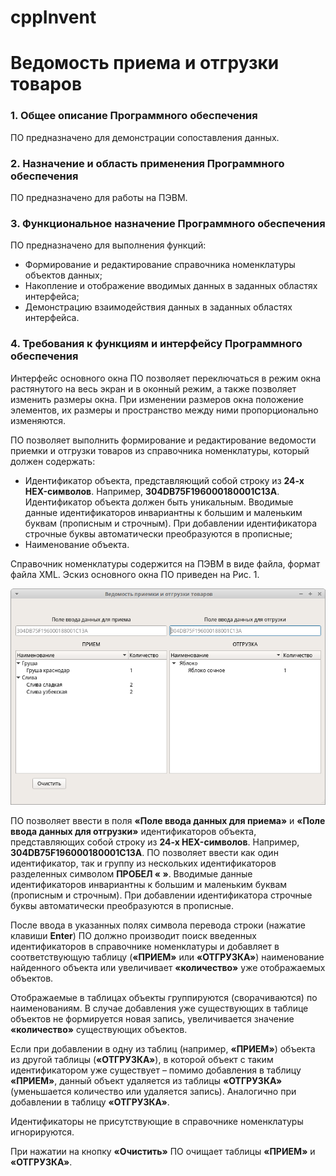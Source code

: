 # cppInvent

# Ведомость приема и отгрузки товаров

### 1.  Общее описание Программного обеспечения
ПО предназначено для демонстрации сопоставления данных.

### 2. Назначение и область применения Программного обеспечения
ПО предназначено для работы на ПЭВМ.

### 3.  Функциональное назначение Программного обеспечения
ПО предназначено для выполнения функций:
* Формирование и редактирование справочника номенклатуры объектов данных;
*	Накопление и отображение вводимых данных в заданных областях интерфейса;
*	Демонстрацию взаимодействия данных в заданных областях интерфейса.

### 4.  Требования к функциям и интерфейсу Программного обеспечения
Интерфейс основного окна ПО позволяет переключаться в режим окна растянутого на весь экран и в оконный режим, а также позволяет изменить размеры окна. При изменении размеров окна положение элементов, их размеры и пространство между ними пропорционально изменяются. 

ПО позволяет выполнить формирование и редактирование ведомости приемки и отгрузки товаров из справочника номенклатуры, который должен содержать:
*	Идентификатор объекта, представляющий собой строку из **24-х HEX-символов**. Например, **304DB75F196000180001C13A**. Идентификатор объекта должен быть уникальным. Вводимые данные идентификаторов инвариантны к большим и маленьким буквам (прописным и строчным). При добавлении идентификатора строчные буквы автоматически преобразуются в прописные;
*	Наименование объекта.

Справочник номенклатуры содержится на ПЭВМ в виде файла, формат файла XML. 
Эскиз основного окна ПО приведен на Рис. 1.

![Рис. 1](img/example1.png "Рис. 1")

ПО позволяет ввести в поля **«Поле ввода данных для приема»** и **«Поле ввода данных для отгрузки»** идентификаторов объекта, представляющих собой строку из **24-х HEX-символов**. Например, **304DB75F196000180001C13A**. ПО позволяет ввести как один идентификатор, так и группу из нескольких идентификаторов разделенных символом **ПРОБЕЛ « »**. Вводимые данные идентификаторов инвариантны к большим и маленьким буквам (прописным и строчным). При добавлении идентификатора строчные буквы автоматически преобразуются в прописные. 

После ввода в указанных полях символа перевода строки (нажатие клавиши **Enter**) ПО должно производит поиск введенных идентификаторов в справочнике номенклатуры и добавляет в соответствующую таблицу (**«ПРИЕМ»** или **«ОТГРУЗКА»**) наименование найденного объекта или увеличивает **«количество»** уже отображаемых объектов.

Отображаемые в таблицах объекты группируются (сворачиваются) по наименованиям. В случае добавления уже существующих в таблице объектов не формируется новая запись, увеличивается значение **«количество»** существующих объектов.

Если при добавлении в одну из таблиц (например, **«ПРИЕМ»**) объекта  из другой таблицы (**«ОТГРУЗКА»**), в которой объект с таким идентификатором уже существует – помимо добавления в таблицу **«ПРИЕМ»**, данный объект удаляется из таблицы **«ОТГРУЗКА»** (уменьшается количество или удаляется запись). Аналогично при добавлении в таблицу **«ОТГРУЗКА»**.

Идентификаторы не присутствующие в справочнике номенклатуры игнорируются.

При нажатии на кнопку **«Очистить»** ПО очищает таблицы **«ПРИЕМ»** и **«ОТГРУЗКА»**.

